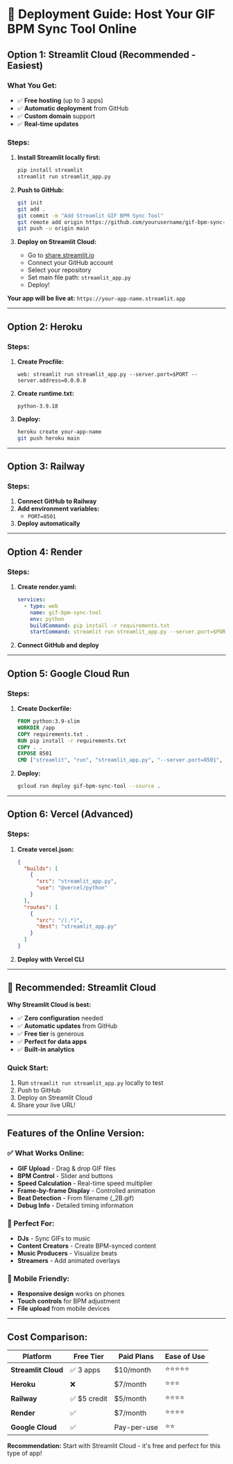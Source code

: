 # 🚀 Deployment Guide: Host Your GIF BPM Sync Tool Online

## Option 1: Streamlit Cloud (Recommended - Easiest)

### What You Get:
- ✅ **Free hosting** (up to 3 apps)
- ✅ **Automatic deployment** from GitHub
- ✅ **Custom domain** support
- ✅ **Real-time updates**

### Steps:
1. **Install Streamlit locally first:**
   ```bash
   pip install streamlit
   streamlit run streamlit_app.py
   ```

2. **Push to GitHub:**
   ```bash
   git init
   git add .
   git commit -m "Add Streamlit GIF BPM Sync Tool"
   git remote add origin https://github.com/yourusername/gif-bpm-sync-tool.git
   git push -u origin main
   ```

3. **Deploy on Streamlit Cloud:**
   - Go to [share.streamlit.io](https://share.streamlit.io)
   - Connect your GitHub account
   - Select your repository
   - Set main file path: `streamlit_app.py`
   - Deploy!

**Your app will be live at:** `https://your-app-name.streamlit.app`

---

## Option 2: Heroku

### Steps:
1. **Create Procfile:**
   ```
   web: streamlit run streamlit_app.py --server.port=$PORT --server.address=0.0.0.0
   ```

2. **Create runtime.txt:**
   ```
   python-3.9.18
   ```

3. **Deploy:**
   ```bash
   heroku create your-app-name
   git push heroku main
   ```

---

## Option 3: Railway

### Steps:
1. **Connect GitHub to Railway**
2. **Add environment variables:**
   - `PORT=8501`
3. **Deploy automatically**

---

## Option 4: Render

### Steps:
1. **Create render.yaml:**
   ```yaml
   services:
     - type: web
       name: gif-bpm-sync-tool
       env: python
       buildCommand: pip install -r requirements.txt
       startCommand: streamlit run streamlit_app.py --server.port=$PORT --server.address=0.0.0.0
   ```

2. **Connect GitHub and deploy**

---

## Option 5: Google Cloud Run

### Steps:
1. **Create Dockerfile:**
   ```dockerfile
   FROM python:3.9-slim
   WORKDIR /app
   COPY requirements.txt .
   RUN pip install -r requirements.txt
   COPY . .
   EXPOSE 8501
   CMD ["streamlit", "run", "streamlit_app.py", "--server.port=8501", "--server.address=0.0.0.0"]
   ```

2. **Deploy:**
   ```bash
   gcloud run deploy gif-bpm-sync-tool --source .
   ```

---

## Option 6: Vercel (Advanced)

### Steps:
1. **Create vercel.json:**
   ```json
   {
     "builds": [
       {
         "src": "streamlit_app.py",
         "use": "@vercel/python"
       }
     ],
     "routes": [
       {
         "src": "/(.*)",
         "dest": "streamlit_app.py"
       }
     ]
   }
   ```

2. **Deploy with Vercel CLI**

---

## 🎯 Recommended: Streamlit Cloud

**Why Streamlit Cloud is best:**
- ✅ **Zero configuration** needed
- ✅ **Automatic updates** from GitHub
- ✅ **Free tier** is generous
- ✅ **Perfect for data apps**
- ✅ **Built-in analytics**

### Quick Start:
1. Run `streamlit run streamlit_app.py` locally to test
2. Push to GitHub
3. Deploy on Streamlit Cloud
4. Share your live URL!

---

## Features of the Online Version:

### ✅ What Works Online:
- **GIF Upload** - Drag & drop GIF files
- **BPM Control** - Slider and buttons
- **Speed Calculation** - Real-time speed multiplier
- **Frame-by-frame Display** - Controlled animation
- **Beat Detection** - From filename (_2B.gif)
- **Debug Info** - Detailed timing information

### 🎵 Perfect For:
- **DJs** - Sync GIFs to music
- **Content Creators** - Create BPM-synced content
- **Music Producers** - Visualize beats
- **Streamers** - Add animated overlays

### 📱 Mobile Friendly:
- **Responsive design** works on phones
- **Touch controls** for BPM adjustment
- **File upload** from mobile devices

---

## Cost Comparison:

| Platform | Free Tier | Paid Plans | Ease of Use |
|----------|-----------|------------|-------------|
| **Streamlit Cloud** | ✅ 3 apps | $10/month | ⭐⭐⭐⭐⭐ |
| **Heroku** | ❌ | $7/month | ⭐⭐⭐ |
| **Railway** | ✅ $5 credit | $5/month | ⭐⭐⭐⭐ |
| **Render** | ✅ | $7/month | ⭐⭐⭐⭐ |
| **Google Cloud** | ✅ | Pay-per-use | ⭐⭐ |

**Recommendation:** Start with Streamlit Cloud - it's free and perfect for this type of app! 